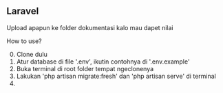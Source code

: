 ## Laravel

Upload apapun ke folder dokumentasi kalo mau dapet nilai

How to use?

0. Clone dulu
1. Atur database di file '.env', ikutin contohnya di '.env.example'
2. Buka terminal di root folder tempat ngeclonenya
3. Lakukan 'php artisan migrate:fresh' dan 'php artisan serve' di terminal
4. 
